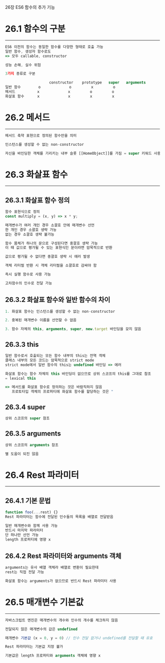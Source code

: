 26장 ES6 함수의 추가 기능
# 26.1 함수의 구분

---

```jsx
ES6 이전의 함수는 동일한 함수를 다양한 형태로 호출 가능
일반 함수, 생성자 함수로도
=> 모두 callable, constructor

성능 손해, 실수 위험

3가지 종류로 구분

					constructor    prototype   super   arguments
일반 함수        o             o         x         o
메서드          x             x         o         o
화살표 함수      x             x         x         x
```

# 26.2 메서드

---

```jsx
메서드 축약 표현으로 정의된 함수만을 의미

인스턴스를 생성할 수 없는 non-constructor

자신을 바인딩한 객체를 기리키는 내부 슬롯 [[HomeObject]]를 가짐 = super 키워드 사용 가능
```

# 26.3 화살표 함수

---

## 26.3.1 화살표 함수 정의

```jsx
함수 표현식으로 정의
const multiply = (x, y) => x * y;

매개변수가 여러 개인 경우 소괄호 안에 매개변수 선언
한 개인 경우 소괄호 생략 가능
없는 경우 소괄호 생략 불가능

함수 몸체가 하나의 문으로 구성된다면 중괄호 생략 가능
이 때 값으로 평가될 수 있는 표현식인 문이라면 암묵적으로 반환

값으로 평가될 수 없다면 중괄호 생략 시 에러 발생

객체 리터럴 반환 시 객체 리터럴을 소괄호로 감싸야 함

즉시 실행 함수로 사용 가능

고차함수의 인수로 전달 가능

```

## 26.3.2 화살표 함수와 일반 함수의 차이

```jsx
1. 화살표 함수는 인스턴스를 생성할 수 없는 non-constructor

2. 중복된 매개변수 이름을 선언할 수 없음

3. 함수 자체의 this, arguments, super, new.target 바인딩을 갖지 않음
```

## 26.3.3 this

```jsx
일반 함수로서 호출되는 모든 함수 내부의 this는 전역 객체
클래스 내부의 모든 코드는 암묵적으로 strict mode
strict mode에서 일반 함수의 this는 undefined 바인딩 => 에러

화살표 함수는 함수 자체의 this 바인딩이 없으므로 상위 스코프의 this를 그대로 참조
= lexical this

=> 메서드를 화살표 함수로 정의하는 것은 바람직하지 않음
   프로토타입 객체의 프로퍼티에 화살표 함수를 할당하는 것은 "
```

## 26.3.4 super

```jsx
상위 스코프의 super 참조
```

## 26.3.5 arguments

```jsx
상위 스코프의 arguments 참조

별 도움이 되진 않음
```

# 26.4 Rest 파라미터

---

## 26.4.1 기본 문법

```jsx
function foo(...rest) {}
Rest 파라미터는 함수에 전달된 인수들의 목록을 배열로 전달받음

일반 매개변수와 함께 사용 가능
반드시 마지막 파라미터
단 하나만 선언 가능
length 프로퍼티에 영향 x
```

## 26.4.2 Rest 파라미터와 arguments 객체

```jsx
arguments는 유사 배열 객체라 배열로 변환이 필요한데
rest는 직접 전달 가능

화살표 함수는 arguments가 없으므로 반드시 Rest 파라미터 사용
```

# 26.5 매개변수 기본값

---

```jsx
자바스크립트 엔진은 매개변수의 개수와 인수의 개수를 체크하지 않음

전달되지 않은 매개변수의 값은 undefined

매개변수 기본값 (x = 0, y = 0) // 인수 전달 없거나 undefined를 전달할 때 유효

Rest 파라미터는 기본값 지정 불가

기본값은 length 프로퍼티와 arguments 객체에 영향 x
```
